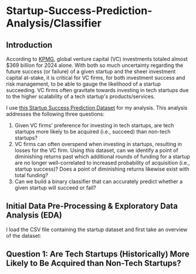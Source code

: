 # Startup-Success-Prediction-Analysis/Classifier

## Introduction

According to [KPMG](https://kpmg.com/xx/en/media/press-releases/2025/01/2024-global-vc-investment-rises-to-368-billion-dollars.html#:~:text=Enterprise's%20Venture%20Pulse-,2024%20global%20VC%20investment%20rises%20to%20%24368%20billion%20as%20investor,KPMG%20Private%20Enterprise's%20Venture%20Pulse), global venture capital (VC) investments totaled almost $369 billion for 2024 alone. With both so much uncertainty regarding the future success (or failure) of a given startup and the sheer investment capital at-stake, it is critical for VC firms, for both investment success and risk management, to be able to gauge the likelihood of a startup succeeding. VC firms often gravitate towards investing in tech startups due to the higher scalability of a tech startup's products/services. 

I use [this Startup Success Prediction Dataset](https://www.kaggle.com/datasets/manishkc06/startup-success-prediction) for my analysis. This analysis addresses the following three questions:

1. Given VC firms' preference for investing in tech startups, are tech startups more likely to be acquired (i.e., succeed) than non-tech startups?
2. VC firms can often overspend when investing in startups, resulting in losses for the VC firm. Using this dataset, can we identify a point of diminishing returns past which additional rounds of funding for a startup are no longer well-correlated to increased probability of acquisition (i.e., startup success)? Does a point of diminishing returns likewise exist with total funding?
3. Can we build a binary classifier that can accurately predict whether a given startup will succeed or fail?

## Initial Data Pre-Processing & Exploratory Data Analysis (EDA)

I load the CSV file containing the startup dataset and first take an overview of the dataset:

## Question 1: Are Tech Startups (Historically) More Likely to Be Acquired than Non-Tech Startups?


